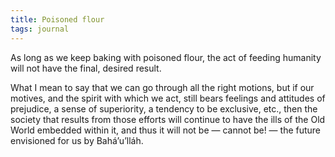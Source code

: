 ```yaml
---
title: Poisoned flour
tags: journal
---
```


As long as we keep baking with poisoned flour, the act of feeding humanity
will not have the final, desired result.

What I mean to say that we can go through all the right motions, but if our
motives, and the spirit with which we act, still bears feelings and attitudes
of prejudice, a sense of superiority, a tendency to be exclusive, etc., then
the society that results from those efforts will continue to have the ills of
the Old World embedded within it, and thus it will not be — cannot be! — the
future envisioned for us by Bahá’u’lláh.
